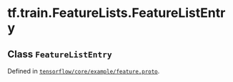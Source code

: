 <div itemscope itemtype="http://developers.google.com/ReferenceObject">
<meta itemprop="name" content="tf.train.FeatureLists.FeatureListEntry" />
</div>

# tf.train.FeatureLists.FeatureListEntry

## Class `FeatureListEntry`





Defined in [`tensorflow/core/example/feature.proto`](https://www.tensorflow.org/code/tensorflow/core/example/feature.proto).



